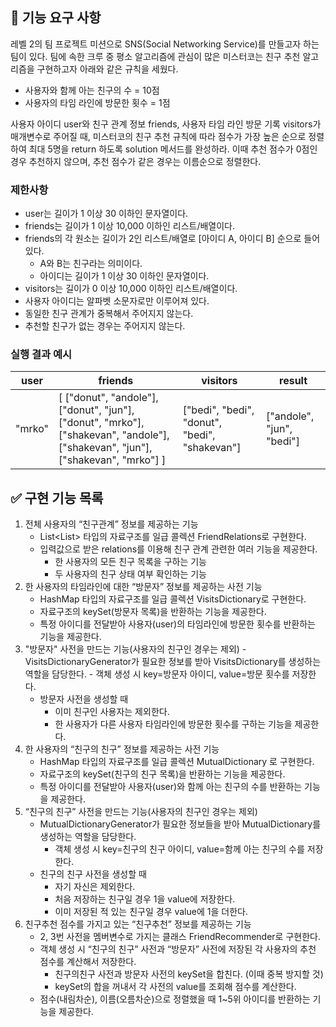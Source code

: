 ## 🚀 기능 요구 사항

레벨 2의 팀 프로젝트 미션으로 SNS(Social Networking Service)를 만들고자 하는 팀이 있다. 팀에 속한 크루 중 평소 알고리즘에 관심이 많은 미스터코는 친구 추천 알고리즘을 구현하고자 아래와 같은 규칙을 세웠다.

- 사용자와 함께 아는 친구의 수 = 10점 
- 사용자의 타임 라인에 방문한 횟수 = 1점

사용자 아이디 user와 친구 관계 정보 friends, 사용자 타임 라인 방문 기록 visitors가 매개변수로 주어질 때, 미스터코의 친구 추천 규칙에 따라 점수가 가장 높은 순으로 정렬하여 최대 5명을 return 하도록 solution 메서드를 완성하라. 이때 추천 점수가 0점인 경우 추천하지 않으며, 추천 점수가 같은 경우는 이름순으로 정렬한다.

### 제한사항

- user는 길이가 1 이상 30 이하인 문자열이다.
- friends는 길이가 1 이상 10,000 이하인 리스트/배열이다.
- friends의 각 원소는 길이가 2인 리스트/배열로 [아이디 A, 아이디 B] 순으로 들어있다.
  - A와 B는 친구라는 의미이다.
  - 아이디는 길이가 1 이상 30 이하인 문자열이다.
- visitors는 길이가 0 이상 10,000 이하인 리스트/배열이다.
- 사용자 아이디는 알파벳 소문자로만 이루어져 있다.
- 동일한 친구 관계가 중복해서 주어지지 않는다.
- 추천할 친구가 없는 경우는 주어지지 않는다.

### 실행 결과 예시

| user | friends | visitors | result |
| --- | --- | --- | --- |
| "mrko" | [ ["donut", "andole"], ["donut", "jun"], ["donut", "mrko"], ["shakevan", "andole"], ["shakevan", "jun"], ["shakevan", "mrko"] ] | ["bedi", "bedi", "donut", "bedi", "shakevan"] | ["andole", "jun", "bedi"] |

## ✅ 구현 기능 목록
1. 전체 사용자의 “친구관계” 정보를 제공하는 기능
    - List<List<String>> 타입의 자료구조를 일급 콜렉션 FriendRelations로 구현한다.
    - 입력값으로 받은 relations를 이용해 친구 관계 관련한 여러 기능을 제공한다.
        - 한 사용자의 모든 친구 목록을 구하는 기능
        - 두 사용자의 친구 상태 여부 확인하는 기능
2. 한 사용자의 타임라인에 대한 “방문자” 정보를 제공하는 사전 기능
    - HashMap 타입의 자료구조를 일급 콜렉션 VisitsDictionary로 구현한다.
    - 자료구조의 keySet(방문자 목록)을 반환하는 기능을 제공한다.
    - 특정 아이디를 전달받아 사용자(user)의 타임라인에 방문한 횟수를 반환하는 기능을 제공한다.
3. "방문자" 사전을 만드는 기능(사용자의 친구인 경우는 제외)
    -VisitsDictionaryGenerator가 필요한 정보를 받아 VisitsDictionary를 생성하는 역할을 담당한다.
        - 객체 생성 시 key=방문자 아이디, value=방문 횟수를 저장한다.
    - 방문자 사전을 생성할 때
        - 이미 친구인 사용자는 제외한다.
        - 한 사용자가 다른 사용자 타임라인에 방문한 횟수를 구하는 기능을 제공한다.
4. 한 사용자의 “친구의 친구” 정보를 제공하는 사전 기능
    - HashMap 타입의 자료구조를 일급 콜렉션 MutualDictionary 로 구현한다.
    - 자료구조의 keySet(친구의 친구 목록)을 반환하는 기능을 제공한다.
    - 특정 아이디를 전달받아 사용자(user)와 함께 아는 친구의 수를 반환하는 기능을 제공한다.
5.  “친구의 친구” 사전을 만드는 기능(사용자의 친구인 경우는 제외)
    - MutualDictionaryGenerator가 필요한 정보들을 받아 MutualDictionary를 생성하는 역할을 담당한다.
        - 객체 생성 시 key=친구의 친구 아이디, value=함께 아는 친구의 수를 저장한다.
    - 친구의 친구 사전을 생성할 때
        - 자기 자신은 제외한다.
        - 처음 저장하는 친구일 경우 1을 value에 저장한다.
        - 이미 저장된 적 있는 친구일 경우 value에 1을 더한다.
6. 친구추천 점수를 가지고 있는 “친구추천” 정보를 제공하는 기능
    - 2, 3번 사전을 멤버변수로 가지는 클래스 FriendRecommender로 구현한다.
    - 객체 생성 시 “친구의 친구” 사전과 “방문자” 사전에 저장된 각 사용자의 추천 점수를 계산해서 저장한다.
        - 친구의친구 사전과 방문자 사전의 keySet을 합친다. (이때 중복 방지할 것)
        - keySet의 합을 꺼내서 각 사전의 value를 조회해 점수를 계산한다.
    - 점수(내림차순), 이름(오름차순)으로 정렬했을 때 1~5위 아이디를 반환하는 기능을 제공한다.